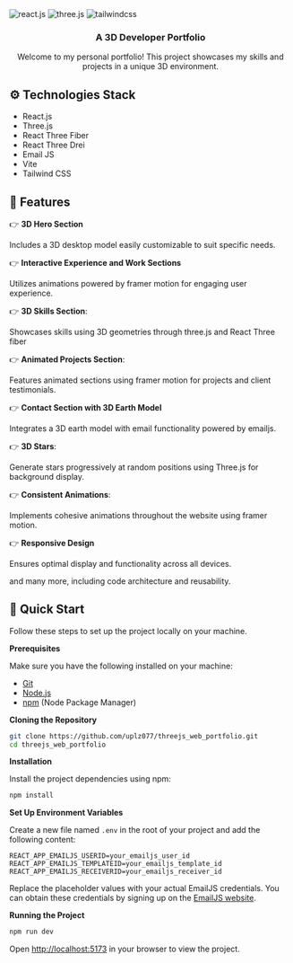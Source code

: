 


  <div>
    <img src="https://img.shields.io/badge/-React_JS-black?style=for-the-badge&logoColor=white&logo=react&color=61DAFB" alt="react.js" />
    <img src="https://img.shields.io/badge/-Three_JS-black?style=for-the-badge&logoColor=white&logo=threedotjs&color=000000" alt="three.js" />
    <img src="https://img.shields.io/badge/-Tailwind_CSS-black?style=for-the-badge&logoColor=white&logo=tailwindcss&color=06B6D4" alt="tailwindcss" />
  </div>

<h3 align="center">A 3D Developer Portfolio</h3>

   <div align="center">
     Welcome to my personal portfolio! This project showcases my skills and projects in a unique 3D environment.
    </div>

## <a name="tech-stack">⚙️ Technologies Stack</a>

- React.js
- Three.js
- React Three Fiber
- React Three Drei
- Email JS
- Vite
- Tailwind CSS

## <a name="features">🔋 Features</a>

👉 **3D Hero Section**

Includes a 3D desktop model easily customizable to suit specific needs.

👉 **Interactive Experience and Work Sections**

 Utilizes animations powered by framer motion for engaging user experience.

👉 **3D Skills Section**:

Showcases skills using 3D geometries through three.js and React Three fiber

👉 **Animated Projects Section**: 

Features animated sections using framer motion for projects and client testimonials.

👉 **Contact Section with 3D Earth Model**

Integrates a 3D earth model with email functionality powered by emailjs.

👉 **3D Stars**:

Generate stars progressively at random positions using Three.js for background display.

👉 **Consistent Animations**:

Implements cohesive animations throughout the website using framer motion.

👉 **Responsive Design**

 Ensures optimal display and functionality across all devices.

and many more, including code architecture and reusability.

## <a name="quick-start">🤸 Quick Start</a>

Follow these steps to set up the project locally on your machine.

**Prerequisites**

Make sure you have the following installed on your machine:

- [Git](https://git-scm.com/)
- [Node.js](https://nodejs.org/en)
- [npm](https://www.npmjs.com/) (Node Package Manager)

**Cloning the Repository**

```bash
git clone https://github.com/uplz077/threejs_web_portfolio.git
cd threejs_web_portfolio
```

**Installation**

Install the project dependencies using npm:

```bash
npm install
```

**Set Up Environment Variables**

Create a new file named `.env` in the root of your project and add the following content:

```env
REACT_APP_EMAILJS_USERID=your_emailjs_user_id
REACT_APP_EMAILJS_TEMPLATEID=your_emailjs_template_id
REACT_APP_EMAILJS_RECEIVERID=your_emailjs_receiver_id
```

Replace the placeholder values with your actual EmailJS credentials. You can obtain these credentials by signing up on the [EmailJS website](https://www.emailjs.com/).

**Running the Project**

```bash
npm run dev
```

Open [http://localhost:5173](http://localhost:5173/) in your browser to view the project.